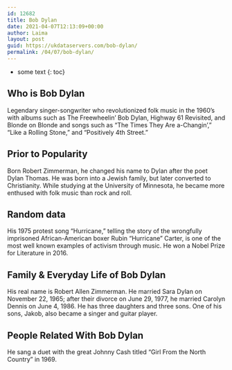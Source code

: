 ```yaml
---
id: 12682
title: Bob Dylan
date: 2021-04-07T12:13:09+00:00
author: Laima
layout: post
guid: https://ukdataservers.com/bob-dylan/
permalink: /04/07/bob-dylan/
---
```


* some text
{: toc}


## Who is Bob Dylan
                  
                  
                  
Legendary singer-songwriter who revolutionized folk music in the 1960&#8217;s with albums such as The Freewheelin&#8217; Bob Dylan, Highway 61 Revisited, and Blonde on Blonde and songs such as &#8220;The Times They Are a-Changin&#8217;,&#8221; &#8220;Like a Rolling Stone,&#8221; and &#8220;Positively 4th Street.&#8221;
                  
              
            
              
            
                
                
                
## Prior to Popularity
                  
                  
                  
Born Robert Zimmerman, he changed his name to Dylan after the poet Dylan Thomas. He was born into a Jewish family, but later converted to Christianity. While studying at the University of Minnesota, he became more enthused with folk music than rock and roll.
                  
              
            
              
            
                
                
                
## Random data
                  
                  
                  
His 1975 protest song &#8220;Hurricane,&#8221; telling the story of the wrongfully imprisoned African-American boxer Rubin &#8220;Hurricane&#8221; Carter, is one of the most well known examples of activism through music. He won a Nobel Prize for Literature in 2016.
                  
              
            
              
            
                
                
                
## Family & Everyday Life of Bob Dylan
                  
                  
                  
His real name is Robert Allen Zimmerman. He married Sara Dylan on November 22, 1965; after their divorce on June 29, 1977, he married Carolyn Dennis on June 4, 1986. He has three daughters and three sons. One of his sons, Jakob, also became a singer and guitar player.
                  
              
            
              
            
                
                
                
## People Related With Bob Dylan
                  
                  
                  
He sang a duet with the great Johnny Cash titled &#8220;Girl From the North Country&#8221; in 1969.
                  
              
            
              
            
                
              
            
              
              
            
            
              
            
          
          
          